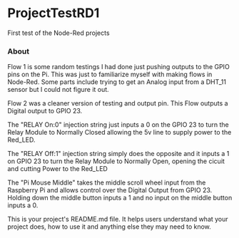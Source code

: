 ProjectTestRD1
==============

First test of the Node-Red projects

### About

Flow 1 is some random testings I had done just pushing outputs to the GPIO pins on the Pi. 
This was just to familiarize myself with making flows in Node-Red. Some parts include trying to get an Analog input from a DHT_11 sensor but I could not figure it out.

Flow 2 was a cleaner version of testing and output pin. 
This Flow outputs a Digital output to GPIO 23. 

The "RELAY On:0" injection string just inputs a 0 on the GPIO 23 to turn the Relay Module to Normally Closed allowing the 5v line to supply power to the Red_LED.

The "RELAY Off:1" injection string simply does the opposite and it inputs a 1 on GPIO 23 to turn the Relay Module to Normally Open, opening the cicuit and cutting Power to the Red_LED

The "Pi Mouse Middle" takes the middle scroll wheel input from the Raspberry Pi and allows control over the Digital Output from GPIO 23. Holding down the middle button inputs a 1 and no input on the middle button inputs a 0.


This is your project's README.md file. It helps users understand what your
project does, how to use it and anything else they may need to know.